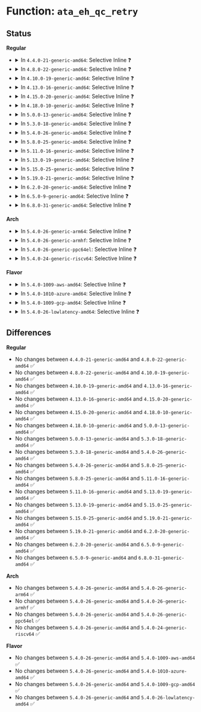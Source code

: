 # Function: <code>ata_eh_qc_retry</code>

## Status
<b>Regular</b>
<ul>
<li>
<details>
<summary>In <code>4.4.0-21-generic-amd64</code>: Selective Inline ❓</summary>

```c
void ata_eh_qc_retry(struct ata_queued_cmd * qc)
```

```json
{
  "name": "ata_eh_qc_retry",
  "collision_type": "Unique Global",
  "inline_type": "Selective",
  "funcs": [
    {
      "addr": 18446744071584964128,
      "name": "ata_eh_qc_retry",
      "external": true,
      "loc": "drivers/ata/libata-eh.c:1330",
      "file": "drivers/ata/libata-eh.c",
      "inline": "not declared, inlined",
      "caller_inline": [
        "drivers/ata/libata-eh.c:ata_eh_finish"
      ],
      "caller_func": []
    }
  ],
  "symbols": [
    {
      "addr": 18446744071584964128,
      "name": "ata_eh_qc_retry",
      "section": ".text",
      "bind": "STB_GLOBAL",
      "size": 37
    }
  ]
}
```
</details>
</li>
<li>
<details>
<summary>In <code>4.8.0-22-generic-amd64</code>: Selective Inline ❓</summary>

```c
void ata_eh_qc_retry(struct ata_queued_cmd * qc)
```

```json
{
  "name": "ata_eh_qc_retry",
  "collision_type": "Unique Global",
  "inline_type": "Selective",
  "funcs": [
    {
      "addr": 18446744071585347381,
      "name": "ata_eh_qc_retry",
      "external": true,
      "loc": "drivers/ata/libata-eh.c:1330",
      "file": "drivers/ata/libata-eh.c",
      "inline": "not declared, inlined",
      "caller_inline": [
        "drivers/ata/libata-eh.c:ata_eh_finish"
      ],
      "caller_func": []
    }
  ],
  "symbols": [
    {
      "addr": 18446744071585331328,
      "name": "ata_eh_qc_retry",
      "section": ".text",
      "bind": "STB_GLOBAL",
      "size": 37
    }
  ]
}
```
</details>
</li>
<li>
<details>
<summary>In <code>4.10.0-19-generic-amd64</code>: Selective Inline ❓</summary>

```c
void ata_eh_qc_retry(struct ata_queued_cmd * qc)
```

```json
{
  "name": "ata_eh_qc_retry",
  "collision_type": "Unique Global",
  "inline_type": "Selective",
  "funcs": [
    {
      "addr": 18446744071585548421,
      "name": "ata_eh_qc_retry",
      "external": true,
      "loc": "drivers/ata/libata-eh.c:1330",
      "file": "drivers/ata/libata-eh.c",
      "inline": "not declared, inlined",
      "caller_inline": [
        "drivers/ata/libata-eh.c:ata_eh_finish"
      ],
      "caller_func": []
    }
  ],
  "symbols": [
    {
      "addr": 18446744071585532368,
      "name": "ata_eh_qc_retry",
      "section": ".text",
      "bind": "STB_GLOBAL",
      "size": 37
    }
  ]
}
```
</details>
</li>
<li>
<details>
<summary>In <code>4.13.0-16-generic-amd64</code>: Selective Inline ❓</summary>

```c
void ata_eh_qc_retry(struct ata_queued_cmd * qc)
```

```json
{
  "name": "ata_eh_qc_retry",
  "collision_type": "Unique Global",
  "inline_type": "Selective",
  "funcs": [
    {
      "addr": 18446744071585632521,
      "name": "ata_eh_qc_retry",
      "external": true,
      "loc": "drivers/ata/libata-eh.c:1331",
      "file": "drivers/ata/libata-eh.c",
      "inline": "not declared, inlined",
      "caller_inline": [
        "drivers/ata/libata-eh.c:ata_eh_finish"
      ],
      "caller_func": []
    }
  ],
  "symbols": [
    {
      "addr": 18446744071585618368,
      "name": "ata_eh_qc_retry",
      "section": ".text",
      "bind": "STB_GLOBAL",
      "size": 37
    }
  ]
}
```
</details>
</li>
<li>
<details>
<summary>In <code>4.15.0-20-generic-amd64</code>: Selective Inline ❓</summary>

```c
void ata_eh_qc_retry(struct ata_queued_cmd * qc)
```

```json
{
  "name": "ata_eh_qc_retry",
  "collision_type": "Unique Global",
  "inline_type": "Selective",
  "funcs": [
    {
      "addr": 18446744071586064217,
      "name": "ata_eh_qc_retry",
      "external": true,
      "loc": "drivers/ata/libata-eh.c:1329",
      "file": "drivers/ata/libata-eh.c",
      "inline": "not declared, inlined",
      "caller_inline": [
        "drivers/ata/libata-eh.c:ata_eh_finish"
      ],
      "caller_func": []
    }
  ],
  "symbols": [
    {
      "addr": 18446744071586050096,
      "name": "ata_eh_qc_retry",
      "section": ".text",
      "bind": "STB_GLOBAL",
      "size": 37
    }
  ]
}
```
</details>
</li>
<li>
<details>
<summary>In <code>4.18.0-10-generic-amd64</code>: Selective Inline ❓</summary>

```c
void ata_eh_qc_retry(struct ata_queued_cmd * qc)
```

```json
{
  "name": "ata_eh_qc_retry",
  "collision_type": "Unique Global",
  "inline_type": "Selective",
  "funcs": [
    {
      "addr": 18446744071586312187,
      "name": "ata_eh_qc_retry",
      "external": true,
      "loc": "drivers/ata/libata-eh.c:1280",
      "file": "drivers/ata/libata-eh.c",
      "inline": "not declared, inlined",
      "caller_inline": [
        "drivers/ata/libata-eh.c:ata_eh_finish"
      ],
      "caller_func": []
    }
  ],
  "symbols": [
    {
      "addr": 18446744071586297904,
      "name": "ata_eh_qc_retry",
      "section": ".text",
      "bind": "STB_GLOBAL",
      "size": 37
    }
  ]
}
```
</details>
</li>
<li>
<details>
<summary>In <code>5.0.0-13-generic-amd64</code>: Selective Inline ❓</summary>

```c
void ata_eh_qc_retry(struct ata_queued_cmd * qc)
```

```json
{
  "name": "ata_eh_qc_retry",
  "collision_type": "Unique Global",
  "inline_type": "Selective",
  "funcs": [
    {
      "addr": 18446744071586453739,
      "name": "ata_eh_qc_retry",
      "external": true,
      "loc": "drivers/ata/libata-eh.c:1276",
      "file": "drivers/ata/libata-eh.c",
      "inline": "not declared, inlined",
      "caller_inline": [
        "drivers/ata/libata-eh.c:ata_eh_finish"
      ],
      "caller_func": []
    }
  ],
  "symbols": [
    {
      "addr": 18446744071586439424,
      "name": "ata_eh_qc_retry",
      "section": ".text",
      "bind": "STB_GLOBAL",
      "size": 37
    }
  ]
}
```
</details>
</li>
<li>
<details>
<summary>In <code>5.3.0-18-generic-amd64</code>: Selective Inline ❓</summary>

```c
void ata_eh_qc_retry(struct ata_queued_cmd * qc)
```

```json
{
  "name": "ata_eh_qc_retry",
  "collision_type": "Unique Global",
  "inline_type": "Selective",
  "funcs": [
    {
      "addr": 18446744071586698347,
      "name": "ata_eh_qc_retry",
      "external": true,
      "loc": "drivers/ata/libata-eh.c:1259",
      "file": "drivers/ata/libata-eh.c",
      "inline": "not declared, inlined",
      "caller_inline": [
        "drivers/ata/libata-eh.c:ata_eh_finish"
      ],
      "caller_func": []
    }
  ],
  "symbols": [
    {
      "addr": 18446744071586684016,
      "name": "ata_eh_qc_retry",
      "section": ".text",
      "bind": "STB_GLOBAL",
      "size": 37
    }
  ]
}
```
</details>
</li>
<li>
<details>
<summary>In <code>5.4.0-26-generic-amd64</code>: Selective Inline ❓</summary>

```c
void ata_eh_qc_retry(struct ata_queued_cmd * qc)
```

```json
{
  "name": "ata_eh_qc_retry",
  "collision_type": "Unique Global",
  "inline_type": "Selective",
  "funcs": [
    {
      "addr": 18446744071586845307,
      "name": "ata_eh_qc_retry",
      "external": true,
      "loc": "drivers/ata/libata-eh.c:1259",
      "file": "drivers/ata/libata-eh.c",
      "inline": "not declared, inlined",
      "caller_inline": [
        "drivers/ata/libata-eh.c:ata_eh_finish"
      ],
      "caller_func": []
    }
  ],
  "symbols": [
    {
      "addr": 18446744071586831056,
      "name": "ata_eh_qc_retry",
      "section": ".text",
      "bind": "STB_GLOBAL",
      "size": 37
    }
  ]
}
```
</details>
</li>
<li>
<details>
<summary>In <code>5.8.0-25-generic-amd64</code>: Selective Inline ❓</summary>

```c
void ata_eh_qc_retry(struct ata_queued_cmd * qc)
```

```json
{
  "name": "ata_eh_qc_retry",
  "collision_type": "Unique Global",
  "inline_type": "Selective",
  "funcs": [
    {
      "addr": 18446744071587648283,
      "name": "ata_eh_qc_retry",
      "external": true,
      "loc": "drivers/ata/libata-eh.c:1190",
      "file": "drivers/ata/libata-eh.c",
      "inline": "not declared, inlined",
      "caller_inline": [
        "drivers/ata/libata-eh.c:ata_eh_finish"
      ],
      "caller_func": []
    }
  ],
  "symbols": [
    {
      "addr": 18446744071587636880,
      "name": "ata_eh_qc_retry",
      "section": ".text",
      "bind": "STB_GLOBAL",
      "size": 37
    }
  ]
}
```
</details>
</li>
<li>
<details>
<summary>In <code>5.11.0-16-generic-amd64</code>: Selective Inline ❓</summary>

```c
void ata_eh_qc_retry(struct ata_queued_cmd * qc)
```

```json
{
  "name": "ata_eh_qc_retry",
  "collision_type": "Unique Global",
  "inline_type": "Selective",
  "funcs": [
    {
      "addr": 18446744071587709211,
      "name": "ata_eh_qc_retry",
      "external": true,
      "loc": "drivers/ata/libata-eh.c:1190",
      "file": "drivers/ata/libata-eh.c",
      "inline": "not declared, inlined",
      "caller_inline": [
        "drivers/ata/libata-eh.c:ata_eh_finish"
      ],
      "caller_func": []
    }
  ],
  "symbols": [
    {
      "addr": 18446744071587697824,
      "name": "ata_eh_qc_retry",
      "section": ".text",
      "bind": "STB_GLOBAL",
      "size": 37
    }
  ]
}
```
</details>
</li>
<li>
<details>
<summary>In <code>5.13.0-19-generic-amd64</code>: Selective Inline ❓</summary>

```c
void ata_eh_qc_retry(struct ata_queued_cmd * qc)
```

```json
{
  "name": "ata_eh_qc_retry",
  "collision_type": "Unique Global",
  "inline_type": "Selective",
  "funcs": [
    {
      "addr": 18446744071587588107,
      "name": "ata_eh_qc_retry",
      "external": true,
      "loc": "drivers/ata/libata-eh.c:1190",
      "file": "drivers/ata/libata-eh.c",
      "inline": "not declared, inlined",
      "caller_inline": [
        "drivers/ata/libata-eh.c:ata_eh_finish"
      ],
      "caller_func": []
    }
  ],
  "symbols": [
    {
      "addr": 18446744071587576720,
      "name": "ata_eh_qc_retry",
      "section": ".text",
      "bind": "STB_GLOBAL",
      "size": 37
    }
  ]
}
```
</details>
</li>
<li>
<details>
<summary>In <code>5.15.0-25-generic-amd64</code>: Selective Inline ❓</summary>

```c
void ata_eh_qc_retry(struct ata_queued_cmd * qc)
```

```json
{
  "name": "ata_eh_qc_retry",
  "collision_type": "Unique Global",
  "inline_type": "Selective",
  "funcs": [
    {
      "addr": 18446744071588171865,
      "name": "ata_eh_qc_retry",
      "external": true,
      "loc": "drivers/ata/libata-eh.c:1198",
      "file": "drivers/ata/libata-eh.c",
      "inline": "not declared, inlined",
      "caller_inline": [
        "drivers/ata/libata-eh.c:ata_eh_finish"
      ],
      "caller_func": []
    }
  ],
  "symbols": [
    {
      "addr": 18446744071588158800,
      "name": "ata_eh_qc_retry",
      "section": ".text",
      "bind": "STB_GLOBAL",
      "size": 37
    }
  ]
}
```
</details>
</li>
<li>
<details>
<summary>In <code>5.19.0-21-generic-amd64</code>: Selective Inline ❓</summary>

```c
void ata_eh_qc_retry(struct ata_queued_cmd * qc)
```

```json
{
  "name": "ata_eh_qc_retry",
  "collision_type": "Unique Global",
  "inline_type": "Selective",
  "funcs": [
    {
      "addr": 18446744071589552985,
      "name": "ata_eh_qc_retry",
      "external": true,
      "loc": "drivers/ata/libata-eh.c:1195",
      "file": "drivers/ata/libata-eh.c",
      "inline": "not declared, inlined",
      "caller_inline": [
        "drivers/ata/libata-eh.c:ata_eh_finish"
      ],
      "caller_func": []
    }
  ],
  "symbols": [
    {
      "addr": 18446744071589539296,
      "name": "ata_eh_qc_retry",
      "section": ".text",
      "bind": "STB_GLOBAL",
      "size": 45
    }
  ]
}
```
</details>
</li>
<li>
<details>
<summary>In <code>6.2.0-20-generic-amd64</code>: Selective Inline ❓</summary>

```c
void ata_eh_qc_retry(struct ata_queued_cmd * qc)
```

```json
{
  "name": "ata_eh_qc_retry",
  "collision_type": "Unique Global",
  "inline_type": "Selective",
  "funcs": [
    {
      "addr": 18446744071591145449,
      "name": "ata_eh_qc_retry",
      "external": true,
      "loc": "drivers/ata/libata-eh.c:1194",
      "file": "drivers/ata/libata-eh.c",
      "inline": "not declared, inlined",
      "caller_inline": [
        "drivers/ata/libata-eh.c:ata_eh_finish"
      ],
      "caller_func": []
    }
  ],
  "symbols": [
    {
      "addr": 18446744071591130400,
      "name": "ata_eh_qc_retry",
      "section": ".text",
      "bind": "STB_GLOBAL",
      "size": 45
    }
  ]
}
```
</details>
</li>
<li>
<details>
<summary>In <code>6.5.0-9-generic-amd64</code>: Selective Inline ❓</summary>

```c
void ata_eh_qc_retry(struct ata_queued_cmd * qc)
```

```json
{
  "name": "ata_eh_qc_retry",
  "collision_type": "Unique Global",
  "inline_type": "Selective",
  "funcs": [
    {
      "addr": 18446744071591503881,
      "name": "ata_eh_qc_retry",
      "external": true,
      "loc": "drivers/ata/libata-eh.c:1197",
      "file": "drivers/ata/libata-eh.c",
      "inline": "not declared, inlined",
      "caller_inline": [
        "drivers/ata/libata-eh.c:ata_eh_finish"
      ],
      "caller_func": []
    }
  ],
  "symbols": [
    {
      "addr": 18446744071591488304,
      "name": "ata_eh_qc_retry",
      "section": ".text",
      "bind": "STB_GLOBAL",
      "size": 45
    }
  ]
}
```
</details>
</li>
<li>
<details>
<summary>In <code>6.8.0-31-generic-amd64</code>: Selective Inline ❓</summary>

```c
void ata_eh_qc_retry(struct ata_queued_cmd * qc)
```

```json
{
  "name": "ata_eh_qc_retry",
  "collision_type": "Unique Global",
  "inline_type": "Selective",
  "funcs": [
    {
      "addr": 18446744071591852665,
      "name": "ata_eh_qc_retry",
      "external": true,
      "loc": "drivers/ata/libata-eh.c:1203",
      "file": "drivers/ata/libata-eh.c",
      "inline": "not declared, inlined",
      "caller_inline": [
        "drivers/ata/libata-eh.c:ata_eh_finish"
      ],
      "caller_func": []
    }
  ],
  "symbols": [
    {
      "addr": 18446744071591836880,
      "name": "ata_eh_qc_retry",
      "section": ".text",
      "bind": "STB_GLOBAL",
      "size": 45
    }
  ]
}
```
</details>
</li>
</ul>
<b>Arch</b>
<ul>
<li>
<details>
<summary>In <code>5.4.0-26-generic-arm64</code>: Selective Inline ❓</summary>

```c
void ata_eh_qc_retry(struct ata_queued_cmd * qc)
```

```json
{
  "name": "ata_eh_qc_retry",
  "collision_type": "Unique Global",
  "inline_type": "Selective",
  "funcs": [
    {
      "addr": 18446603336499775872,
      "name": "ata_eh_qc_retry",
      "external": true,
      "loc": "drivers/ata/libata-eh.c:1259",
      "file": "drivers/ata/libata-eh.c",
      "inline": "not declared, inlined",
      "caller_inline": [
        "drivers/ata/libata-eh.c:ata_eh_finish"
      ],
      "caller_func": []
    }
  ],
  "symbols": [
    {
      "addr": 18446603336499761072,
      "name": "ata_eh_qc_retry",
      "section": ".text",
      "bind": "STB_GLOBAL",
      "size": 68
    }
  ]
}
```
</details>
</li>
<li>
<details>
<summary>In <code>5.4.0-26-generic-armhf</code>: Selective Inline ❓</summary>

```c
void ata_eh_qc_retry(struct ata_queued_cmd * qc)
```

```json
{
  "name": "ata_eh_qc_retry",
  "collision_type": "Unique Global",
  "inline_type": "Selective",
  "funcs": [
    {
      "addr": 3232220704,
      "name": "ata_eh_qc_retry",
      "external": true,
      "loc": "drivers/ata/libata-eh.c:1259",
      "file": "drivers/ata/libata-eh.c",
      "inline": "not declared, inlined",
      "caller_inline": [
        "drivers/ata/libata-eh.c:ata_eh_finish"
      ],
      "caller_func": []
    }
  ],
  "symbols": [
    {
      "addr": 3232205944,
      "name": "ata_eh_qc_retry",
      "section": ".text",
      "bind": "STB_GLOBAL",
      "size": 52
    }
  ]
}
```
</details>
</li>
<li>
<details>
<summary>In <code>5.4.0-26-generic-ppc64el</code>: Selective Inline ❓</summary>

```c
void ata_eh_qc_retry(struct ata_queued_cmd * qc)
```

```json
{
  "name": "ata_eh_qc_retry",
  "collision_type": "Unique Global",
  "inline_type": "Selective",
  "funcs": [
    {
      "addr": 13835058055293123880,
      "name": "ata_eh_qc_retry",
      "external": true,
      "loc": "drivers/ata/libata-eh.c:1259",
      "file": "drivers/ata/libata-eh.c",
      "inline": "not declared, inlined",
      "caller_inline": [
        "drivers/ata/libata-eh.c:ata_eh_finish"
      ],
      "caller_func": []
    }
  ],
  "symbols": [
    {
      "addr": 13835058055293106352,
      "name": "ata_eh_qc_retry",
      "section": ".text",
      "bind": "STB_GLOBAL",
      "size": 48
    }
  ]
}
```
</details>
</li>
<li>
<details>
<summary>In <code>5.4.0-24-generic-riscv64</code>: Selective Inline ❓</summary>

```c
void ata_eh_qc_retry(struct ata_queued_cmd * qc)
```

```json
{
  "name": "ata_eh_qc_retry",
  "collision_type": "Unique Global",
  "inline_type": "Selective",
  "funcs": [
    {
      "addr": 18446743936276930810,
      "name": "ata_eh_qc_retry",
      "external": true,
      "loc": "drivers/ata/libata-eh.c:1259",
      "file": "drivers/ata/libata-eh.c",
      "inline": "not declared, inlined",
      "caller_inline": [
        "drivers/ata/libata-eh.c:ata_eh_finish"
      ],
      "caller_func": []
    }
  ],
  "symbols": [
    {
      "addr": 18446743936276918404,
      "name": "ata_eh_qc_retry",
      "section": ".text",
      "bind": "STB_GLOBAL",
      "size": 60
    }
  ]
}
```
</details>
</li>
</ul>
<b>Flavor</b>
<ul>
<li>
<details>
<summary>In <code>5.4.0-1009-aws-amd64</code>: Selective Inline ❓</summary>

```c
void ata_eh_qc_retry(struct ata_queued_cmd * qc)
```

```json
{
  "name": "ata_eh_qc_retry",
  "collision_type": "Unique Global",
  "inline_type": "Selective",
  "funcs": [
    {
      "addr": 18446744071586603851,
      "name": "ata_eh_qc_retry",
      "external": true,
      "loc": "drivers/ata/libata-eh.c:1259",
      "file": "drivers/ata/libata-eh.c",
      "inline": "not declared, inlined",
      "caller_inline": [
        "drivers/ata/libata-eh.c:ata_eh_finish"
      ],
      "caller_func": []
    }
  ],
  "symbols": [
    {
      "addr": 18446744071586589632,
      "name": "ata_eh_qc_retry",
      "section": ".text",
      "bind": "STB_GLOBAL",
      "size": 37
    }
  ]
}
```
</details>
</li>
<li>
<details>
<summary>In <code>5.4.0-1010-azure-amd64</code>: Selective Inline ❓</summary>

```c
void ata_eh_qc_retry(struct ata_queued_cmd * qc)
```

```json
{
  "name": "ata_eh_qc_retry",
  "collision_type": "Unique Global",
  "inline_type": "Selective",
  "funcs": [
    {
      "addr": 18446744071586472363,
      "name": "ata_eh_qc_retry",
      "external": true,
      "loc": "drivers/ata/libata-eh.c:1259",
      "file": "drivers/ata/libata-eh.c",
      "inline": "not declared, inlined",
      "caller_inline": [
        "drivers/ata/libata-eh.c:ata_eh_finish"
      ],
      "caller_func": []
    }
  ],
  "symbols": [
    {
      "addr": 18446744071586458144,
      "name": "ata_eh_qc_retry",
      "section": ".text",
      "bind": "STB_GLOBAL",
      "size": 37
    }
  ]
}
```
</details>
</li>
<li>
<details>
<summary>In <code>5.4.0-1009-gcp-amd64</code>: Selective Inline ❓</summary>

```c
void ata_eh_qc_retry(struct ata_queued_cmd * qc)
```

```json
{
  "name": "ata_eh_qc_retry",
  "collision_type": "Unique Global",
  "inline_type": "Selective",
  "funcs": [
    {
      "addr": 18446744071586799867,
      "name": "ata_eh_qc_retry",
      "external": true,
      "loc": "drivers/ata/libata-eh.c:1259",
      "file": "drivers/ata/libata-eh.c",
      "inline": "not declared, inlined",
      "caller_inline": [
        "drivers/ata/libata-eh.c:ata_eh_finish"
      ],
      "caller_func": []
    }
  ],
  "symbols": [
    {
      "addr": 18446744071586785616,
      "name": "ata_eh_qc_retry",
      "section": ".text",
      "bind": "STB_GLOBAL",
      "size": 37
    }
  ]
}
```
</details>
</li>
<li>
<details>
<summary>In <code>5.4.0-26-lowlatency-amd64</code>: Selective Inline ❓</summary>

```c
void ata_eh_qc_retry(struct ata_queued_cmd * qc)
```

```json
{
  "name": "ata_eh_qc_retry",
  "collision_type": "Unique Global",
  "inline_type": "Selective",
  "funcs": [
    {
      "addr": 18446744071586905963,
      "name": "ata_eh_qc_retry",
      "external": true,
      "loc": "drivers/ata/libata-eh.c:1259",
      "file": "drivers/ata/libata-eh.c",
      "inline": "not declared, inlined",
      "caller_inline": [
        "drivers/ata/libata-eh.c:ata_eh_finish"
      ],
      "caller_func": []
    }
  ],
  "symbols": [
    {
      "addr": 18446744071586891664,
      "name": "ata_eh_qc_retry",
      "section": ".text",
      "bind": "STB_GLOBAL",
      "size": 37
    }
  ]
}
```
</details>
</li>
</ul>

## Differences
<b>Regular</b>
<ul>
<li>
No changes between <code>4.4.0-21-generic-amd64</code> and <code>4.8.0-22-generic-amd64</code> ✅
</li>
<li>
No changes between <code>4.8.0-22-generic-amd64</code> and <code>4.10.0-19-generic-amd64</code> ✅
</li>
<li>
No changes between <code>4.10.0-19-generic-amd64</code> and <code>4.13.0-16-generic-amd64</code> ✅
</li>
<li>
No changes between <code>4.13.0-16-generic-amd64</code> and <code>4.15.0-20-generic-amd64</code> ✅
</li>
<li>
No changes between <code>4.15.0-20-generic-amd64</code> and <code>4.18.0-10-generic-amd64</code> ✅
</li>
<li>
No changes between <code>4.18.0-10-generic-amd64</code> and <code>5.0.0-13-generic-amd64</code> ✅
</li>
<li>
No changes between <code>5.0.0-13-generic-amd64</code> and <code>5.3.0-18-generic-amd64</code> ✅
</li>
<li>
No changes between <code>5.3.0-18-generic-amd64</code> and <code>5.4.0-26-generic-amd64</code> ✅
</li>
<li>
No changes between <code>5.4.0-26-generic-amd64</code> and <code>5.8.0-25-generic-amd64</code> ✅
</li>
<li>
No changes between <code>5.8.0-25-generic-amd64</code> and <code>5.11.0-16-generic-amd64</code> ✅
</li>
<li>
No changes between <code>5.11.0-16-generic-amd64</code> and <code>5.13.0-19-generic-amd64</code> ✅
</li>
<li>
No changes between <code>5.13.0-19-generic-amd64</code> and <code>5.15.0-25-generic-amd64</code> ✅
</li>
<li>
No changes between <code>5.15.0-25-generic-amd64</code> and <code>5.19.0-21-generic-amd64</code> ✅
</li>
<li>
No changes between <code>5.19.0-21-generic-amd64</code> and <code>6.2.0-20-generic-amd64</code> ✅
</li>
<li>
No changes between <code>6.2.0-20-generic-amd64</code> and <code>6.5.0-9-generic-amd64</code> ✅
</li>
<li>
No changes between <code>6.5.0-9-generic-amd64</code> and <code>6.8.0-31-generic-amd64</code> ✅
</li>
</ul>
<b>Arch</b>
<ul>
<li>
No changes between <code>5.4.0-26-generic-amd64</code> and <code>5.4.0-26-generic-arm64</code> ✅
</li>
<li>
No changes between <code>5.4.0-26-generic-amd64</code> and <code>5.4.0-26-generic-armhf</code> ✅
</li>
<li>
No changes between <code>5.4.0-26-generic-amd64</code> and <code>5.4.0-26-generic-ppc64el</code> ✅
</li>
<li>
No changes between <code>5.4.0-26-generic-amd64</code> and <code>5.4.0-24-generic-riscv64</code> ✅
</li>
</ul>
<b>Flavor</b>
<ul>
<li>
No changes between <code>5.4.0-26-generic-amd64</code> and <code>5.4.0-1009-aws-amd64</code> ✅
</li>
<li>
No changes between <code>5.4.0-26-generic-amd64</code> and <code>5.4.0-1010-azure-amd64</code> ✅
</li>
<li>
No changes between <code>5.4.0-26-generic-amd64</code> and <code>5.4.0-1009-gcp-amd64</code> ✅
</li>
<li>
No changes between <code>5.4.0-26-generic-amd64</code> and <code>5.4.0-26-lowlatency-amd64</code> ✅
</li>
</ul>
